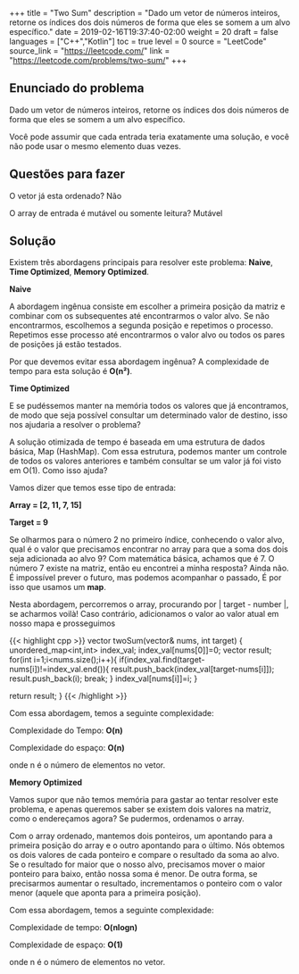 +++
title = "Two Sum"
description = "Dado um vetor de números inteiros, retorne os índices dos dois números de forma que eles se somem a um alvo específico."
date = 2019-02-16T19:37:40-02:00
weight = 20
draft = false
languages = ["C++","Kotlin"]
toc = true
level = 0
source = "LeetCode"
source_link = "https://leetcode.com/"
link = "https://leetcode.com/problems/two-sum/"
+++
<h2 class="title is-4"> Enunciado do problema </h2>

Dado um vetor de números inteiros, retorne os índices dos dois números de forma que eles se somem a um alvo específico.

Você pode assumir que cada entrada teria exatamente uma solução, e você não pode usar o mesmo elemento duas vezes.

<h2 class="title is-4"> Questões para fazer </h2>

O vetor já esta ordenado? Não

O array de entrada é mutável ou somente leitura? Mutável

<h2 class="title is-4"> Solução </h2>

Existem três abordagens principais para resolver este problema: **Naive**, **Time Optimized**, **Memory Optimized**.

**Naive**

A abordagem ingênua consiste em escolher a primeira posição da matriz e combinar com os subsequentes até encontrarmos o valor alvo.
Se não encontrarmos, escolhemos a segunda posição e repetimos o processo. Repetimos esse processo até encontrarmos o valor alvo ou todos os pares de posições já estão testados.

Por que devemos evitar essa abordagem ingênua? A complexidade de tempo para esta solução é **O(n²)**.

**Time Optimized**

E se pudéssemos manter na memória todos os valores que já encontramos, de modo que seja possível consultar um determinado valor de destino, isso nos ajudaria a resolver o problema?

A solução otimizada de tempo é baseada em uma estrutura de dados básica, Map (HashMap).
Com essa estrutura, podemos manter um controle de todos os valores anteriores e também consultar se um valor já foi visto em O(1). Como isso ajuda?

Vamos dizer que temos esse tipo de entrada:

**Array =  [2, 11, 7, 15]**

**Target = 9**

Se olharmos para o número 2 no primeiro índice, conhecendo o valor alvo, qual é o valor que precisamos encontrar no array para que a soma dos dois seja adicionada ao alvo 9?
Com matemática básica, achamos que é 7. O número 7 existe na matriz, então eu encontrei a minha resposta? Ainda não. É impossível prever o futuro, mas podemos acompanhar o passado,
É por isso que usamos um **map**.

Nesta abordagem, percorremos o array, procurando por | target - number |, se acharmos voilà! Caso contrário, adicionamos o valor ao valor atual em nosso mapa e prosseguimos

{{< highlight cpp >}}
vector<int> twoSum(vector<int>& nums, int target) {
  unordered_map<int,int> index_val;
  index_val[nums[0]]=0;
  vector<int> result;
  for(int i=1;i<nums.size();i++){
    if(index_val.find(target-nums[i])!=index_val.end()){
      result.push_back(index_val[target-nums[i]]);
      result.push_back(i);
      break;
    }
    index_val[nums[i]]=i;
  }

  return result;
}
{{< /highlight >}}

Com essa abordagem, temos a seguinte complexidade:

Complexidade do Tempo: **O(n)**

Complexidade do espaço: **O(n)**

onde n é o número de elementos no vetor.

**Memory Optimized**

Vamos supor que não temos memória para gastar ao tentar resolver este problema, e apenas queremos saber se existem dois valores na matriz, como o endereçamos agora?
Se pudermos, ordenamos o array.

Com o array ordenado, mantemos dois ponteiros, um apontando para a primeira posição do array e o outro apontando para o último. Nós obtemos os dois valores de cada ponteiro
e compare o resultado da soma ao alvo. Se o resultado for maior que o nosso alvo, precisamos mover o maior ponteiro para baixo, então nossa soma é menor. De outra forma,
se precisarmos aumentar o resultado, incrementamos o ponteiro com o valor menor (aquele que aponta para a primeira posição).

Com essa abordagem, temos a seguinte complexidade:

Complexidade de tempo: **O(nlogn)**

Complexidade de espaço: **O(1)**

onde n é o número de elementos no vetor.
